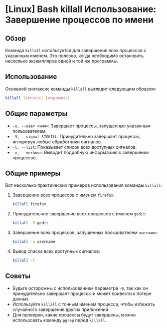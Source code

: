 # [Linux] Bash killall Использование: Завершение процессов по имени

## Обзор
Команда `killall` используется для завершения всех процессов с указанным именем. Это полезно, когда необходимо остановить несколько экземпляров одной и той же программы.

## Использование
Основной синтаксис команды `killall` выглядит следующим образом:

```bash
killall [options] [arguments]
```

## Общие параметры
- `-u, --user <имя>`: Завершает процессы, запущенные указанным пользователем.
- `-9, --signal SIGKILL`: Принудительно завершает процессы, игнорируя любые обработчики сигналов.
- `-l, --list`: Показывает список всех доступных сигналов.
- `-v, --verbose`: Выводит подробную информацию о завершении процессов.

## Общие примеры
Вот несколько практических примеров использования команды `killall`:

1. Завершение всех процессов с именем `firefox`:
   ```bash
   killall firefox
   ```

2. Принудительное завершение всех процессов с именем `gedit`:
   ```bash
   killall -9 gedit
   ```

3. Завершение всех процессов, запущенных пользователем `username`:
   ```bash
   killall -u username
   ```

4. Вывод списка всех доступных сигналов:
   ```bash
   killall -l
   ```

## Советы
- Будьте осторожны с использованием параметра `-9`, так как он принудительно завершает процессы и может привести к потере данных.
- Используйте `killall` с точным именем процесса, чтобы избежать случайного завершения других приложений.
- Для проверки, какие процессы будут завершены, можно использовать команду `pgrep` перед `killall`.